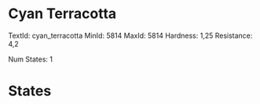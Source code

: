 # Cyan Terracotta
TextId: cyan_terracotta
MinId: 5814
MaxId: 5814
Hardness: 1,25
Resistance: 4,2

Num States: 1
# States
```

```